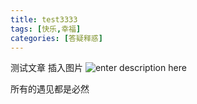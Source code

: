```yaml
---
title: test3333
tags: [快乐,幸福]
categories: [答疑释惑]
---
```

测试文章
插入图片
![enter description here](https://guokong.oss-cn-qingdao.aliyuncs.com/images/屏幕快照_2019-12-26_下午7.44.22_(2).png)

所有的遇见都是必然